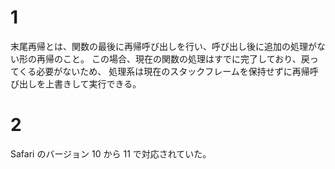 # 1
末尾再帰とは、関数の最後に再帰呼び出しを行い、呼び出し後に追加の処理がない形の再帰のこと。
この場合、現在の関数の処理はすでに完了しており、戻ってくる必要がないため、
処理系は現在のスタックフレームを保持せずに再帰呼び出しを上書きして実行できる。

# 2
Safari のバージョン 10 から 11 で対応されていた。
